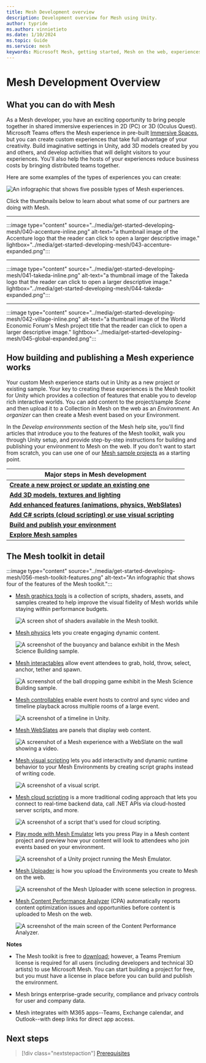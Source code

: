 ```yaml
---
title: Mesh Development overview
description: Development overview for Mesh using Unity.
author: typride
ms.author: vinnietieto
ms.date: 1/10/2024
ms.topic: Guide
ms.service: mesh
keywords: Microsoft Mesh, getting started, Mesh on the web, experiences, environments
---
```


# Mesh Development Overview

## What you can do with Mesh

As a Mesh developer, you have an exciting opportunity to bring people together in shared immersive experiences in 2D (PC) or 3D (Oculus Quest). Microsoft Teams offers the Mesh experience in pre-built [Immersive Spaces](https://support.microsoft.com/en-us/office/get-started-with-immersive-spaces-in-microsoft-teams-4a6182f8-0f43-4c24-bb66-ef229fa221d8#ID0EBH=Microsoft_Teams), but you can create custom experiences that take full advantage of your creativity. Build imaginative settings in Unity, add 3D models created by you and others, and develop activities that will delight visitors to your experiences. You'll also help the hosts of your experiences reduce business costs by bringing distributed teams together.

Here are some examples of the types of experiences you can create:

![An infographic that shows five possible types of Mesh experiences.](../media/get-started-developing-mesh/039-mesh-examples.png)

Click the thumbnails below to learn about what some of our partners are doing with Mesh.

---

:::image type="content" source="../media/get-started-developing-mesh/040-accenture-inline.png" alt-text="a thumbnail image of the Accenture logo that the reader can click to open a larger descriptive image." lightbox="../media/get-started-developing-mesh/043-accenture-expanded.png":::

---

:::image type="content" source="../media/get-started-developing-mesh/041-takeda-inline.png" alt-text="a thumbnail image of the Takeda logo that the reader can click to open a larger descriptive image." lightbox="../media/get-started-developing-mesh/044-takeda-expanded.png":::

---

:::image type="content" source="../media/get-started-developing-mesh/042-village-inline.png" alt-text="a thumbnail image of the World Economic Forum's Mesh project title that the reader can click to open a larger descriptive image." lightbox="../media/get-started-developing-mesh/045-global-expanded.png":::

## How building and publishing a Mesh experience works

Your custom Mesh experience starts out in Unity as a new project or existing sample. Your key to creating these experiences is the Mesh toolkit for Unity which provides a collection of features that enable you to develop rich interactive worlds. You can add content to the project/sample *Scene* and then upload it to a Collection in Mesh on the web as an *Environment*. An *organizer* can then create a Mesh event based on your Environment.

In the *Develop environnments* section of the Mesh help site, you'll find articles that introduce you to the features of the Mesh toolkit, walk you through Unity setup, and provide step-by-step instructions for building and publishing your environment to Mesh on the web. If you don't want to start from scratch, you can use one of our [Mesh sample projects](../develop/getting-started/samples/samples-overview.md) as a starting point.

| **Major steps in Mesh development** |
|---|
| [**Create a new project or update an existing one**](../develop/build-your-basic-environment/create-a-new-project-or-update.md) |
| [**Add 3D models, textures and lighting**](../develop/design/overview.md)|
| [**Add enhanced features (animations, physics, WebSlates)**](../develop/enhance-your-environment/enhanced-features-overview.md) |
| [**Add C# scripts (cloud scripting) or use visual scripting**](../develop/script-your-scene-logic/mesh-scripting-overview.md) |
| [**Build and publish your environment**](../develop/make-your-environment-available/build-and-publish-your-environment.md) |
| [**Explore Mesh samples**](../develop/getting-started/samples/samples-overview.md) |  

## The Mesh toolkit in detail

:::image type="content" source="../media/get-started-developing-mesh/056-mesh-toolkit-features.png" alt-text="An infographic that shows four of the features of the Mesh toolkit.":::

* [Mesh graphics tools](design/overview.md) is a collection of scripts, shaders, assets, and samples created to help improve the visual fidelity of Mesh worlds while staying within performance budgets.

    ![A screen shot of shaders available in the Mesh toolkit.](../media/get-started-developing-mesh/057-mesh-graphics-tools.png)

* [Mesh physics](enhance-your-environment/physics/mesh-physics-overview.md) lets you create engaging dynamic content.

    ![A screenshot of the buoyancy and balance exhibit in the Mesh Science Building sample.](../media/get-started-developing-mesh/047-buoyancy-and-balance.png)

* [Mesh interactables](enhance-your-environment/avatar-and-object-interactions/interactables.md) allow event attendees to grab, hold, throw, select, anchor, tether and spawn.

    ![A screenshot of the ball dropping game exhibit in the Mesh Science Building sample.](../media/get-started-developing-mesh/048-ball-game.png)

* [Mesh controllables](enhance-your-environment/multi-room-sync.md) enable event hosts to control and sync video and timeline playback across multiple rooms of a large event.

    ![A screenshot of a timeline in Unity.](../media/get-started-developing-mesh/049-timeline.png)

* [Mesh WebSlates](enhance-your-environment/webcontent.md) are panels that display web content.

    ![A screenshot of a Mesh experience with a WebSlate on the wall showing a video.](../media/get-started-developing-mesh/050-webslate.png)

* [Mesh visual scripting](script-your-scene-logic/visual-scripting/visual-scripting-overview.md) lets you add interactivity and dynamic runtime behavior to your Mesh Environments by creating script graphs instead of writing code.

    ![A screenshot of a visual script.](../media/get-started-developing-mesh/051-visual-scripting.png)

* [Mesh cloud scripting](script-your-scene-logic/cloud-scripting/cloud-scripting-basic-concepts.md) is a more traditional coding approach that lets you connect to real-time backend data, call .NET APIs via cloud-hosted server scripts, and more.

    ![A screenshot of a script that's used for cloud scripting.](../media/get-started-developing-mesh/052-cloud-scripting.png)

* [Play mode with Mesh Emulator](debug-and-optimize-performance/mesh-emulator.md) lets you press Play in a Mesh content project and preview how your content will look to attendees who join events based on your environment.

    ![A screenshot of a Unity project running the Mesh Emulator.](../media/get-started-developing-mesh/053-play-mode.png)

* [Mesh Uploader](make-your-environment-available/build-and-publish-your-environment.md) is how you upload the Environments you create to Mesh on the web.

    ![A screenshot of the Mesh Uploader with scene selection in progress.](../media/get-started-developing-mesh/054-mesh-uploader.png)

* [Mesh Content Performance Analyzer](debug-and-optimize-performance/cpa.md) (CPA) automatically reports content optimization issues and opportunities before content is uploaded to Mesh on the web.

    ![A screenshot of the main screen of the Content Performance Analyzer.](../media/get-started-developing-mesh/055-content-performance-analyzer.png)

**Notes**

- The Mesh toolkit is free to [download](../develop/build-your-basic-environment/add-the-mesh-toolkit-package.md); however, a Teams Premium license is required for all users (including developers and technical 3D artists) to use Microsoft Mesh. You can start building a project for free, but you must have a license in place before you can build and publish the environment.

- Mesh brings enterprise-grade security, compliance and privacy controls for user and company data.

- Mesh integrates with M365 apps--Teams, Exchange calendar, and Outlook--with deep links for direct app access.

## Next steps

 > [!div class="nextstepaction"]
 > [Prerequisites](getting-started/prerequisites.md)
